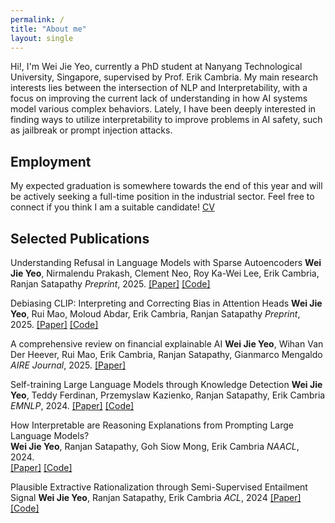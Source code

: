 ```yaml
---
permalink: /
title: "About me"
layout: single
---
```


Hi!, I'm Wei Jie Yeo, currently a PhD student at Nanyang Technological University, Singapore, supervised by Prof. Erik Cambria. My main research interests lies between the intersection of NLP and Interpretability, with a focus on improving the current lack of understanding in how AI systems model various complex behaviors. Lately, I have been deeply interested in finding ways to utilize interpretability to improve problems in AI safety, such as jailbreak or prompt injection attacks.

## Employment
My expected graduation is somewhere towards the end of this year and will be actively seeking a full-time position in the industrial sector. Feel free to connect if you think I am a suitable candidate! [CV](/files/Resume.pdf)

## Selected Publications
Understanding Refusal in Language Models with Sparse Autoencoders
**Wei Jie Yeo**, Nirmalendu Prakash, Clement Neo, Roy Ka-Wei Lee, Erik Cambria, Ranjan Satapathy
*Preprint*, 2025.
[[Paper]](https://arxiv.org/abs/2505.23556) [[Code]](https://github.com/wj210/refusal_sae)

Debiasing CLIP: Interpreting and Correcting Bias in Attention Heads
**Wei Jie Yeo**, Rui Mao, Moloud Abdar, Erik Cambria, Ranjan Satapathy
*Preprint*, 2025.
[[Paper]](https://www.arxiv.org/abs/2505.17425) [[Code]](https://github.com/wj210/CLIP_LTC)

A comprehensive review on financial explainable AI
**Wei Jie Yeo**, Wihan Van Der Heever, Rui Mao, Erik Cambria, Ranjan Satapathy, Gianmarco Mengaldo
*AIRE Journal*, 2025.
[[Paper]](https://link.springer.com/article/10.1007/s10462-024-11077-7)

Self-training Large Language Models through Knowledge Detection
**Wei Jie Yeo**, Teddy Ferdinan, Przemyslaw Kazienko, Ranjan Satapathy, Erik Cambria
*EMNLP*, 2024.
[[Paper]](https://aclanthology.org/2024.findings-emnlp.883/) [[Code]](https://github.com/wj210/Self-Training-LLM)

How Interpretable are Reasoning Explanations from Prompting Large Language Models?  
**Wei Jie Yeo**, Ranjan Satapathy, Goh Siow Mong, Erik Cambria
*NAACL*, 2024.  
[[Paper]](https://aclanthology.org/2024.findings-naacl.138/) [[Code]](https://github.com/wj210/CoT_interpretability)

Plausible Extractive Rationalization through Semi-Supervised Entailment Signal
**Wei Jie Yeo**, Ranjan Satapathy, Erik Cambria
*ACL*, 2024
[[Paper]](https://aclanthology.org/2024.findings-acl.307/) [[Code]](https://github.com/wj210/NLI_ETP)




